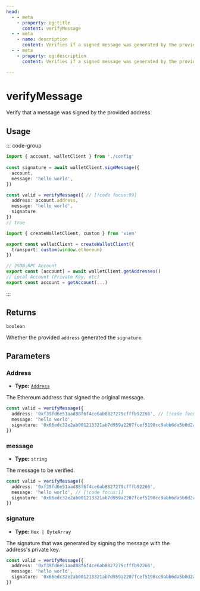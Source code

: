 ```yaml
---
head:
  - - meta
    - property: og:title
      content: verifyMessage
  - - meta
    - name: description
      content: Verifies if a signed message was generated by the provided address.
  - - meta
    - property: og:description
      content: Verifies if a signed message was generated by the provided address.

---
```


# verifyMessage

Verify that a message was signed by the provided address.

## Usage

::: code-group

```ts [example.ts]
import { account, walletClient } from './config'
 
const signature = await walletClient.signMessage({
  account,
  message: 'hello world',
})

const valid = verifyMessage({ // [!code focus:99]
  address: account.address,
  message: 'hello world',
  signature
})
// true
```

```ts [config.ts]
import { createWalletClient, custom } from 'viem'

export const walletClient = createWalletClient({
  transport: custom(window.ethereum)
})

// JSON-RPC Account
export const [account] = await walletClient.getAddresses()
// Local Account (Private Key, etc)
export const account = getAccount(...)
```

:::

## Returns

`boolean`

Whether the provided `address` generated the `signature`.

## Parameters

### Address

- **Type:** [`Address`](/docs/glossary/types#address)

The Ethereum address that signed the original message.

```ts
const valid = verifyMessage({ 
  address: '0xf39fd6e51aad88f6f4ce6ab8827279cfffb92266', // [!code focus:1]
  message: 'hello world',
  signature: '0x66edc32e2ab001213321ab7d959a2207fcef5190cc9abb6da5b0d2a8a9af2d4d2b0700e2c317c4106f337fd934fbbb0bf62efc8811a78603b33a8265d3b8f8cb1c'
})
```

### message

- **Type:** `string`

The message to be verified.

```ts
const valid = verifyMessage({ 
  address: '0xf39fd6e51aad88f6f4ce6ab8827279cfffb92266', 
  message: 'hello world', // [!code focus:1]
  signature: '0x66edc32e2ab001213321ab7d959a2207fcef5190cc9abb6da5b0d2a8a9af2d4d2b0700e2c317c4106f337fd934fbbb0bf62efc8811a78603b33a8265d3b8f8cb1c'
})
```

### signature

- **Type:** `Hex | ByteArray`

The signature that was generated by signing the message with the address's private key.

```ts
const valid = verifyMessage({ 
  address: '0xf39fd6e51aad88f6f4ce6ab8827279cfffb92266', 
  message: 'hello world', 
  signature: '0x66edc32e2ab001213321ab7d959a2207fcef5190cc9abb6da5b0d2a8a9af2d4d2b0700e2c317c4106f337fd934fbbb0bf62efc8811a78603b33a8265d3b8f8cb1c' // [!code focus:1]
})
```